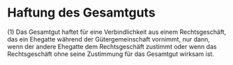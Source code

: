 # Haftung des Gesamtguts

(1) Das Gesamtgut haftet für eine Verbindlichkeit aus einem Rechtsgeschäft, das ein Ehegatte während der Gütergemeinschaft vornimmt, nur dann, wenn der andere Ehegatte dem Rechtsgeschäft zustimmt oder wenn das Rechtsgeschäft ohne seine Zustimmung für das Gesamtgut wirksam ist.